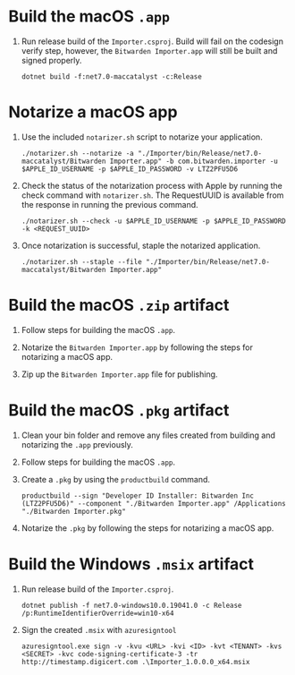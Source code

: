 # Build the macOS `.app`

1. Run release build of the `Importer.csproj`. Build will fail on the codesign verify step, however, the `Bitwarden Importer.app` will still be built and signed properly.
   ```
   dotnet build -f:net7.0-maccatalyst -c:Release
   ```

# Notarize a macOS app

1. Use the included `notarizer.sh` script to notarize your application.
   ```
   ./notarizer.sh --notarize -a "./Importer/bin/Release/net7.0-maccatalyst/Bitwarden Importer.app" -b com.bitwarden.importer -u $APPLE_ID_USERNAME -p $APPLE_ID_PASSWORD -v LTZ2PFU5D6
   ```

2. Check the status of the notarization process with Apple by running the check command with `notarizer.sh`. The RequestUUID is available from the response in running the previous command.
   ```
   ./notarizer.sh --check -u $APPLE_ID_USERNAME -p $APPLE_ID_PASSWORD -k <REQUEST_UUID>
   ```

3. Once notarization is successful, staple the notarized application.
   ```
   ./notarizer.sh --staple --file "./Importer/bin/Release/net7.0-maccatalyst/Bitwarden Importer.app"
   ```

# Build the macOS `.zip` artifact

1. Follow steps for building the macOS `.app`.

2. Notarize the `Bitwarden Importer.app` by following the steps for notarizing a macOS app.

3. Zip up the `Bitwarden Importer.app` file for publishing.

# Build the macOS `.pkg` artifact

1. Clean your bin folder and remove any files created from building and notarizing the `.app` previously.

2. Follow steps for building the macOS `.app`.

3. Create a `.pkg` by using the `productbuild` command.
   ```
   productbuild --sign "Developer ID Installer: Bitwarden Inc (LTZ2PFU5D6)" --component "./Bitwarden Importer.app" /Applications "./Bitwarden Importer.pkg"
   ```

4. Notarize the `.pkg` by following the steps for notarizing a macOS app.

# Build the Windows `.msix` artifact

1. Run release build of the `Importer.csproj`.
   ```
   dotnet publish -f net7.0-windows10.0.19041.0 -c Release /p:RuntimeIdentifierOverride=win10-x64
   ```

2. Sign the created `.msix` with `azuresigntool`
   ```
   azuresigntool.exe sign -v -kvu <URL> -kvi <ID> -kvt <TENANT> -kvs <SECRET> -kvc code-signing-certificate-3 -tr http://timestamp.digicert.com .\Importer_1.0.0.0_x64.msix
   ```
